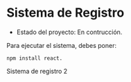 <h1> Sistema de Registro</h1>

- Estado del proyecto: En contrucción.

Para ejecutar el sistema, debes poner:

```npm install react.```

Sistema de registro 2
